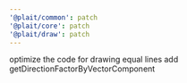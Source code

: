 ```yaml
---
'@plait/common': patch
'@plait/core': patch
'@plait/draw': patch
---
```


optimize the code for drawing equal lines
add getDirectionFactorByVectorComponent